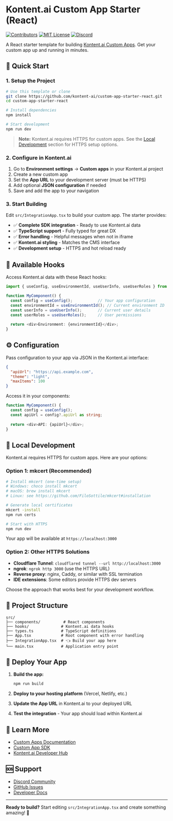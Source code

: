 # Kontent.ai Custom App Starter (React)

[![Contributors](https://img.shields.io/github/contributors/kontent-ai/custom-app-starter-react.svg)](https://github.com/kontent-ai/custom-app-starter-react/graphs/contributors)
[![MIT License](https://img.shields.io/github/license/kontent-ai/custom-app-starter-react.svg)](https://github.com/kontent-ai/custom-app-starter-react/blob/main/LICENSE.md)
[![Discord](https://img.shields.io/discord/821885171984891914?color=%237289DA&label=Kontent.ai%20Discord&logo=discord)](https://discord.gg/SKCxwPtevJ)

A React starter template for building [Kontent.ai Custom Apps](https://kontent.ai/learn/docs/developing-apps/custom-apps). Get your custom app up and running in minutes.

## 🚀 Quick Start

### 1. Setup the Project

```bash
# Use this template or clone
git clone https://github.com/kontent-ai/custom-app-starter-react.git
cd custom-app-starter-react

# Install dependencies
npm install

# Start development
npm run dev
```

> **Note:** Kontent.ai requires HTTPS for custom apps. See the [Local Development](#-local-development) section for HTTPS setup options.

### 2. Configure in Kontent.ai

1. Go to **Environment settings** → **Custom apps** in your Kontent.ai project
2. Create a new custom app
3. Set the **App URL** to your development server (must be HTTPS)
4. Add optional **JSON configuration** if needed
5. Save and add the app to your navigation

### 3. Start Building

Edit `src/IntegrationApp.tsx` to build your custom app. The starter provides:

- ✅ **Complete SDK integration** - Ready to use Kontent.ai data
- ✅ **TypeScript support** - Fully typed for great DX  
- ✅ **Error handling** - Helpful messages when not in iframe
- ✅ **Kontent.ai styling** - Matches the CMS interface
- ✅ **Development setup** - HTTPS and hot reload ready

## 🎣 Available Hooks

Access Kontent.ai data with these React hooks:

```typescript
import { useConfig, useEnvironmentId, useUserInfo, useUserRoles } from './hooks';

function MyComponent() {
  const config = useConfig();           // Your app configuration
  const environmentId = useEnvironmentId(); // Current environment ID
  const userInfo = useUserInfo();       // Current user details
  const userRoles = useUserRoles();     // User permissions
  
  return <div>Environment: {environmentId}</div>;
}
```

## ⚙️ Configuration

Pass configuration to your app via JSON in the Kontent.ai interface:

```json
{
  "apiUrl": "https://api.example.com",
  "theme": "light",
  "maxItems": 100
}
```

Access it in your components:

```typescript
function MyComponent() {
  const config = useConfig();
  const apiUrl = config?.apiUrl as string;
  
  return <div>API: {apiUrl}</div>;
}
```

## 🔧 Local Development

Kontent.ai requires HTTPS for custom apps. Here are your options:

### Option 1: mkcert (Recommended)

```bash
# Install mkcert (one-time setup)
# Windows: choco install mkcert
# macOS: brew install mkcert  
# Linux: see https://github.com/FiloSottile/mkcert#installation

# Generate local certificates
mkcert -install
npm run certs

# Start with HTTPS
npm run dev
```

Your app will be available at `https://localhost:3000`

### Option 2: Other HTTPS Solutions

- **Cloudflare Tunnel**: `cloudflared tunnel --url http://localhost:3000`
- **ngrok**: `ngrok http 3000` (use the HTTPS URL)
- **Reverse proxy**: nginx, Caddy, or similar with SSL termination
- **IDE extensions**: Some editors provide HTTPS dev servers

Choose the approach that works best for your development workflow.

## 📁 Project Structure

```
src/
├── components/          # React components
├── hooks/              # Kontent.ai data hooks  
├── types.ts            # TypeScript definitions
├── App.tsx             # Root component with error handling
├── IntegrationApp.tsx  # 👈 Build your app here
└── main.tsx            # Application entry point
```

## 🚀 Deploy Your App

1. **Build the app:**
   ```bash
   npm run build
   ```

2. **Deploy to your hosting platform** (Vercel, Netlify, etc.)

3. **Update the App URL** in Kontent.ai to your deployed URL

4. **Test the integration** - Your app should load within Kontent.ai

## 🔗 Learn More

- [Custom Apps Documentation](https://kontent.ai/learn/docs/developing-apps/custom-apps)
- [Custom App SDK](https://github.com/kontent-ai/custom-app-sdk-js)
- [Kontent.ai Developer Hub](https://kontent.ai/learn/docs)

## 🆘 Support

- [Discord Community](https://discord.gg/SKCxwPtevJ)
- [GitHub Issues](https://github.com/kontent-ai/custom-app-starter-react/issues)
- [Developer Docs](https://kontent.ai/learn/docs)

---

**Ready to build?** Start editing `src/IntegrationApp.tsx` and create something amazing! 🎉